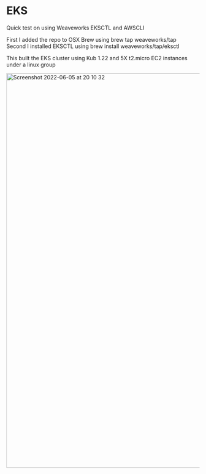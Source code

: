# EKS
Quick test on using Weaveworks EKSCTL and AWSCLI

First I added the repo to OSX Brew using brew tap weaveworks/tap   
Second I installed EKSCTL using brew install weaveworks/tap/eksctl  

This built the EKS cluster using Kub 1.22 and 5X t2.micro EC2 instances under a linux group


<img width="1027" alt="Screenshot 2022-06-05 at 20 10 32" src="https://user-images.githubusercontent.com/35939468/172066702-8a0c9162-903c-489d-a633-641d10eb0bcc.png">
